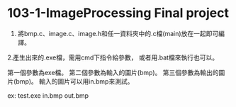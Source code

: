 <h1>103-1-ImageProcessing
    Final project</h1>

1. 將bmp.c、image.c、image.h和任一資料夾中的.c檔(main)放在一起即可編譯。

2.產生出來的.exe檔，需用cmd下指令給參數，
或者用.bat檔來執行也可以。

第一個參數為exe檔。
第二個參數為輸入的圖片(bmp)。
第三個參數為輸出的圖片(bmp)。
輸入的圖片可以用in.bmp來測試。

ex: 
test.exe in.bmp out.bmp

